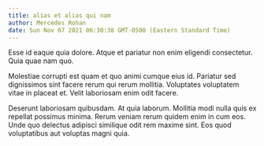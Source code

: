 ```yaml
---
title: alias et alias qui nam
author: Mercedes Rohan
date: Sun Nov 07 2021 06:30:38 GMT-0500 (Eastern Standard Time)
---
```

Esse id eaque quia dolore. Atque et pariatur non enim eligendi consectetur. Quia quae nam quo.

 Molestiae corrupti est quam et quo animi cumque eius id. Pariatur sed dignissimos sint facere rerum qui rerum mollitia. Voluptates voluptatem vitae in placeat et. Velit laboriosam enim odit facere.

 Deserunt laboriosam quibusdam. At quia laborum. Mollitia modi nulla quis ex repellat possimus minima. Rerum veniam rerum quidem enim in cum eos. Unde quo delectus adipisci similique odit rem maxime sint. Eos quod voluptatibus aut voluptas magni quia.